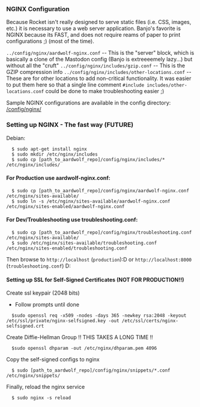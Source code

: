 ### NGINX Configuration
Because Rocket isn't really designed to serve static files (i.e. CSS, images, etc.) it is necessary to use a web server application.  Banjo's favorite is NGINX because its FAST, and does not require reams of paper to print configurations ;) (most of the time).<br />

`../config/nginx/aardwolf-nginx.conf` -- This is the "server" block, which is basically a clone of the Mastodon config (Banjo is extreeeemely lazy...) but without all the "cruft"
`../config/nginx/includes/gzip.conf`  -- This is the GZIP compression info
`../config/nginx/includes/other-locations.conf` -- These are for other locations to add non-critical functionality.  It was easier to put them here so that a single line comment `#include includes/other-locations.conf` could be done to make troubleshooting easier ;)

Sample NGINX configurations are available in the config directory:
[/config/nginx/](/config/nginx/)


### Setting up NGINX - The fast way (FUTURE)
Debian:

```
  $ sudo apt-get install nginx
  $ sudo mkdir /etc/nginx/includes
  $ sudo cp [path_to_aardwolf_repo]/config/nginx/includes/* /etc/nginx/includes/
```
#### For Production use aardwolf-nginx.conf:
```
  $ sudo cp [path_to_aardwolf_repo]/config/nginx/aardwolf-nginx.conf /etc/nginx/sites-available/
  $ sudo ln -s /etc/nginx/sites-available/aardwolf-nginx.conf /etc/nginx/sites-enabled/aardwolf-nginx.conf
```
#### For Dev/Troubleshooting use troubleshooting.conf:
```
  $ sudo cp [path_to_aardwolf_repo]/config/nginx/troubleshooting.conf /etc/nginx/sites-available/
  $ sudo /etc/nginx/sites-available/troubleshooting.conf /etc/nginx/sites-enabled/troubleshooting.conf
```

Then browse to `http://localhost` (`production`):D or `http://localhost:8000` (`troubleshooting.conf`) D:

#### Setting up SSL for Self-Signed Certificates (NOT FOR PRODUCTION!!)

Create ssl keypair (2048 bits) 
- Follow prompts until done
```
  $sudo openssl req -x509 -nodes -days 365 -newkey rsa:2048 -keyout /etc/ssl/private/nginx-selfsigned.key -out /etc/ssl/certs/nginx-selfsigned.crt
```

Create Diffie-Hellman Group !! THIS TAKES A LONG TIME !!
```
  $sudo openssl dhparam -out /etc/nginx/dhparam.pem 4096
```

Copy the self-signed configs to nginx
```
  $ sudo [path_to_aardwolf_repo]/config/nginx/snippets/*.conf /etc/nginx/snippets/
```

Finally, reload the nginx service
```
  $ sudo nginx -s reload
```  